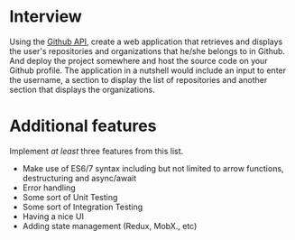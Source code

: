# Interview

Using the [Github API](https://developer.github.com/v3/), create a web application that retrieves and displays the user's repositories and
organizations that he/she belongs to in Github. And deploy the project somewhere
and host the source code on your Github profile. The application in a nutshell
would include an input to enter the username, a section to display the list of
repositories and another section that displays the organizations.

# Additional features
Implement *at least* three features from this list.

- Make use of ES6/7 syntax including but not limited to arrow functions,
  destructuring and async/await
- Error handling
- Some sort of Unit Testing
- Some sort of Integration Testing
- Having a nice UI
- Adding state management (Redux, MobX., etc)

